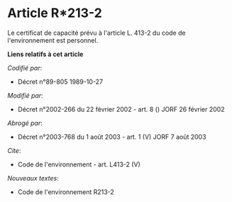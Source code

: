 # Article R*213-2

Le certificat de capacité prévu à l'article L. 413-2 du code de l'environnement est personnel.

**Liens relatifs à cet article**

_Codifié par_:

  - Décret n°89-805 1989-10-27

_Modifié par_:

  - Décret n°2002-266 du 22 février 2002 - art. 8 () JORF 26 février 2002

_Abrogé par_:

  - Décret n°2003-768 du 1 août 2003 - art. 1 (V) JORF 7 août 2003

_Cite_:

  - Code de l'environnement - art. L413-2 (V)

_Nouveaux textes_:

  - Code de l'environnement R213-2
